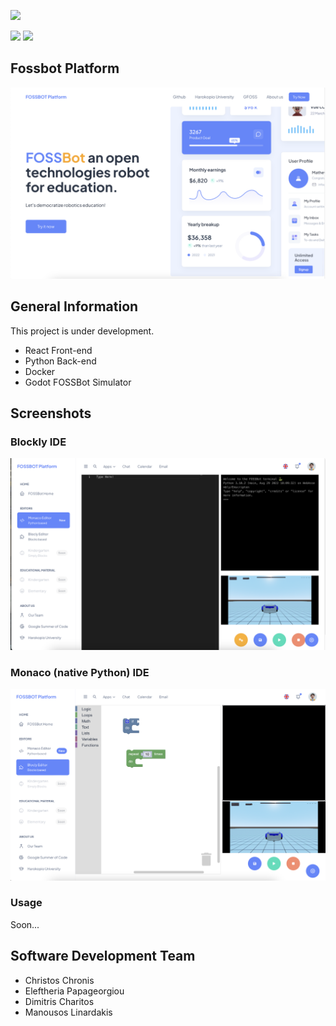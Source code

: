![](images/superlogo.png)

![](images/gfoss_en.png)
![](images/hua_en.png)
## Fossbot Platform
![](images/screen1.png)

## General Information
This project is under development. 

* React Front-end
* Python Back-end
* Docker
* Godot FOSSBot Simulator

## Screenshots
### Blockly IDE
![](images/screen2.png)

### Monaco (native Python) IDE

![](images/screen3.png)

### Usage

Soon...




## Software Development Team
* Christos Chronis
* Eleftheria Papageorgiou
* Dimitris Charitos
* Manousos Linardakis




